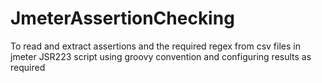 # JmeterAssertionChecking
To read and extract assertions and the required regex from csv files in jmeter JSR223 script using groovy convention and configuring results as required
